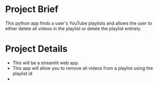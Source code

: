 # Project Brief
This python app finds a user's YouTube playlists and allows the user to either delete all videos in the playlist or delete the playlist entirely.

# Project Details
* This will be a streamlit web app.
* This app will allow you to remove all videos from a playlist using the playlist id
* 